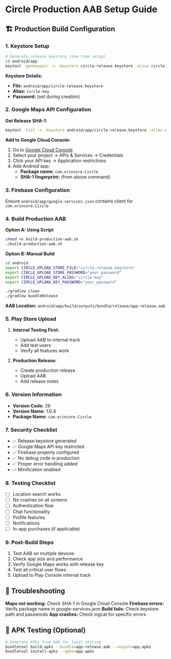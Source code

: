 # Circle Production AAB Setup Guide

## 🏗️ Production Build Configuration

### 1. Keystore Setup
```bash
# Generate release keystore (one-time setup)
cd android/app
keytool -genkeypair -v -keystore circle-release.keystore -alias circle-key -keyalg RSA -keysize 2048 -validity 10000
```

**Keystore Details:**
- **File:** `android/app/circle-release.keystore`
- **Alias:** `circle-key`
- **Password:** (set during creation)

### 2. Google Maps API Configuration

**Get Release SHA-1:**
```bash
keytool -list -v -keystore android/app/circle-release.keystore -alias circle-key
```

**Add to Google Cloud Console:**
1. Go to [Google Cloud Console](https://console.cloud.google.com/)
2. Select your project → APIs & Services → Credentials
3. Click your API key → Application restrictions
4. Add Android app:
   - **Package name:** `com.orincore.Circle`
   - **SHA-1 fingerprint:** (from above command)

### 3. Firebase Configuration
Ensure `android/app/google-services.json` contains client for `com.orincore.Circle`

### 4. Build Production AAB

**Option A: Using Script**
```bash
chmod +x build-production-aab.sh
./build-production-aab.sh
```

**Option B: Manual Build**
```bash
cd android
export CIRCLE_UPLOAD_STORE_FILE="circle-release.keystore"
export CIRCLE_UPLOAD_STORE_PASSWORD="your_password"
export CIRCLE_UPLOAD_KEY_ALIAS="circle-key"
export CIRCLE_UPLOAD_KEY_PASSWORD="your_password"

./gradlew clean
./gradlew bundleRelease
```

**AAB Location:** `android/app/build/outputs/bundle/release/app-release.aab`

### 5. Play Store Upload

1. **Internal Testing First:**
   - Upload AAB to internal track
   - Add test users
   - Verify all features work

2. **Production Release:**
   - Create production release
   - Upload AAB
   - Add release notes

### 6. Version Information
- **Version Code:** 26
- **Version Name:** 1.0.4
- **Package Name:** `com.orincore.Circle`

### 7. Security Checklist
- ✅ Release keystore generated
- ✅ Google Maps API key restricted
- ✅ Firebase properly configured
- ✅ No debug code in production
- ✅ Proper error handling added
- ✅ Minification enabled

### 8. Testing Checklist
- [ ] Location search works
- [ ] No crashes on all screens
- [ ] Authentication flow
- [ ] Chat functionality
- [ ] Profile features
- [ ] Notifications
- [ ] In-app purchases (if applicable)

### 9. Post-Build Steps
1. Test AAB on multiple devices
2. Check app size and performance
3. Verify Google Maps works with release key
4. Test all critical user flows
5. Upload to Play Console internal track

## 🔧 Troubleshooting

**Maps not working:** Check SHA-1 in Google Cloud Console
**Firebase errors:** Verify package name in google-services.json
**Build fails:** Check keystore path and passwords
**App crashes:** Check logcat for specific errors

## 📱 APK Testing (Optional)
```bash
# Generate APKs from AAB for local testing
bundletool build-apks --bundle=app-release.aab --output=app.apks
bundletool install-apks --apks=app.apks
```
